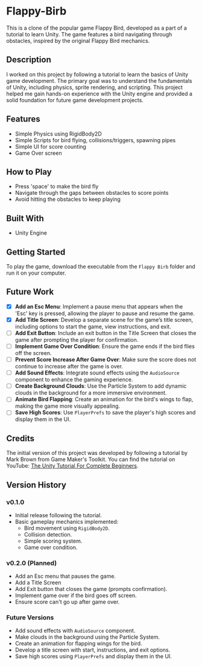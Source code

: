 # Flappy-Birb
This is a clone of the popular game Flappy Bird, developed as a part of a tutorial to learn Unity. The game features a bird navigating through obstacles, inspired by the original Flappy Bird mechanics.

## Description
I worked on this project by following a tutorial to learn the basics of Unity game development. The primary goal was to understand the fundamentals of Unity, including physics, sprite rendering, and scripting. This project helped me gain hands-on experience with the Unity engine and provided a solid foundation for future game development projects.

## Features
- Simple Physics using RigidBody2D
- Simple Scripts for bird flying, collisions/triggers, spawning pipes
- Simple UI for score counting
- Game Over screen


## How to Play
- Press 'space' to make the bird fly
- Navigate through the gaps between obstacles to score points
- Avoid hitting the obstacles to keep playing

## Built With
- Unity Engine

## Getting Started
To play the game, download the executable from the `Flappy Birb` folder and run it on your computer.

## Future Work

- [x] **Add an Esc Menu**: Implement a pause menu that appears when the 'Esc' key is pressed, allowing the player to pause and resume the game.
- [X] **Add Title Screen**: Develop a separate scene for the game’s title screen, including options to start the game, view instructions, and exit.
- [ ] **Add Exit Button**: Include an exit button in the Title Screen that closes the game after prompting the player for confirmation.
- [ ] **Implement Game Over Condition**: Ensure the game ends if the bird flies off the screen.
- [ ] **Prevent Score Increase After Game Over**: Make sure the score does not continue to increase after the game is over.
- [ ] **Add Sound Effects**: Integrate sound effects using the `AudioSource` component to enhance the gaming experience.
- [ ] **Create Background Clouds**: Use the Particle System to add dynamic clouds in the background for a more immersive environment.
- [ ] **Animate Bird Flapping**: Create an animation for the bird's wings to flap, making the game more visually appealing.
- [ ] **Save High Scores**: Use `PlayerPrefs` to save the player's high scores and display them in the UI.

## Credits

The initial version of this project was developed by following a tutorial by Mark Brown from Game Maker's Toolkit. You can find the tutorial on YouTube: [The Unity Tutorial For Complete Beginners](https://youtu.be/XtQMytORBmM?si=uYWYcrtZkIFHEpVL).

## Version History

### v0.1.0
- Initial release following the tutorial.
- Basic gameplay mechanics implemented:
  - Bird movement using `RigidBody2D`.
  - Collision detection.
  - Simple scoring system.
  - Game over condition.

### v0.2.0 (Planned)
- Add an Esc menu that pauses the game.
- Add a Title Screen
- Add Exit button that closes the game (prompts confirmation).
- Implement game over if the bird goes off screen.
- Ensure score can't go up after game over.

### Future Versions
- Add sound effects with `AudioSource` component.
- Make clouds in the background using the Particle System.
- Create an animation for flapping wings for the bird.
- Develop a title screen with start, instructions, and exit options.
- Save high scores using `PlayerPrefs` and display them in the UI.
